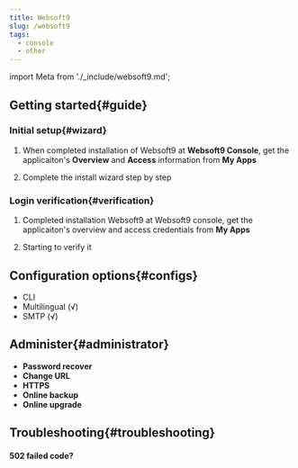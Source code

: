 ```yaml
---
title: Websoft9
slug: /websoft9
tags:
  - console
  - other
---
```


import Meta from './_include/websoft9.md';

<Meta name="meta" />

## Getting started{#guide}

### Initial setup{#wizard}

1. When completed installation of Websoft9 at **Websoft9 Console**, get the applicaiton's **Overview** and **Access** information from **My Apps**  

2. Complete the install wizard step by step

### Login verification{#verification}

1. Completed installation Websoft9 at Websoft9 console, get the applicaiton's overview and access credentials from **My Apps**  

2. Starting to verify it

## Configuration options{#configs}

- CLI
- Multilingual (√)
- SMTP (√)

## Administer{#administrator}

- **Password recover**
- **Change URL**
- **HTTPS**
- **Online backup**
- **Online upgrade**

## Troubleshooting{#troubleshooting}

#### 502 failed code?